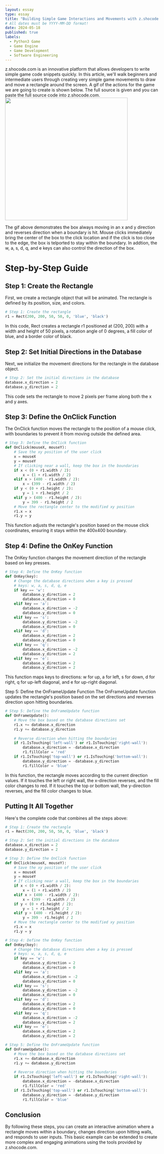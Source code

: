 ```yaml
---
layout: essay
type: essay
title: "Building Simple Game Interactions and Movements with z.shocode.com"
# All dates must be YYYY-MM-DD format!
date: 2024-05-18
published: true
labels:
  - Python3 Game
  - Game Engine
  - Game Development
  - Software Engineering
---
```


z.shocode.com is an innovative platform that allows developers to write simple game code snippets quickly. In this article, we'll walk beginners and intermediate users through creating very simple game movements to draw and move a rectangle around the screen. A gif of the actions for the game we are going to create is shown below. The full source is given and you can paste the full source code into z.shocode.com. <br/>
<img width="400px" class="rounded float-start pe-4" src="../img/MiniGameEngine/simplegamemove.gif" style="z-index: 999">

The gif above demonstrates the box always moving in an x and y direction and reverses direction when a boundary is hit. Mouse clicks immediately bring the center of the box to the click location and if the click is too close to the edge, the box is telported to stay within the boundary. In addtion, the w, a, s, d, q, and e keys can also control the direction of the box.

# Step-by-Step Guide
## Step 1: Create the Rectangle
First, we create a rectangle object that will be animated. The rectangle is defined by its position, size, and colors.

```python
# Step 1: Create the rectangle
r1 = Rect(200, 200, 50, 50, 0, 'blue', 'black')
```
In this code, Rect creates a rectangle r1 positioned at (200, 200) with a width and height of 50 pixels, a rotation angle of 0 degrees, a fill color of blue, and a border color of black.

## Step 2: Set Initial Directions in the Database
Next, we initialize the movement directions for the rectangle in the database object.

```python
# Step 2: Set the initial directions in the database
database.x_direction = 2
database.y_direction = 2
```
This code sets the rectangle to move 2 pixels per frame along both the x and y axes.

## Step 3: Define the OnClick Function
The OnClick function moves the rectangle to the position of a mouse click, with boundaries to prevent it from moving outside the defined area.

```python
# Step 3: Define the OnClick function
def OnClick(mouseX, mouseY):
    # Save the xy position of the user click
    x = mouseX
    y = mouseY
    # If clicking near a wall, keep the box in the boundaries
    if x < (0 + r1.width / 2):
        x = (1 + r1.width / 2)
    elif x > (400 - r1.width / 2):
        x = (399 - r1.width / 2)
    if y < (0 + r1.height / 2):
        y = 1 + r1.height / 2
    elif y > (400 - r1.height / 2):
        y = 399 - r1.height / 2
    # Move the rectangle center to the modified xy position
    r1.x = x
    r1.y = y
```
This function adjusts the rectangle's position based on the mouse click coordinates, ensuring it stays within the 400x400 boundary.

## Step 4: Define the OnKey Function
The OnKey function changes the movement direction of the rectangle based on key presses.

```python
# Step 4: Define the OnKey function
def OnKey(key):
    # Change the database directions when a key is pressed
    # keys: w, a, s, d, q, e
    if key == 'w':
        database.y_direction = 2
        database.x_direction = 0
    elif key == 'a':
        database.x_direction = -2
        database.y_direction = 0
    elif key == 's':
        database.y_direction = -2
        database.x_direction = 0
    elif key == 'd':
        database.x_direction = 2
        database.y_direction = 0
    elif key == 'q':
        database.x_direction = -2
        database.y_direction = 2
    elif key == 'e':
        database.x_direction = 2
        database.y_direction = 2
```
This function maps keys to directions: w for up, a for left, s for down, d for right, q for up-left diagonal, and e for up-right diagonal.

Step 5: Define the OnFrameUpdate Function
The OnFrameUpdate function updates the rectangle's position based on the set directions and reverses direction upon hitting boundaries.

```python
# Step 5: Define the OnFrameUpdate function
def OnFrameUpdate():
    # Move the box based on the database directions set
    r1.x += database.x_direction
    r1.y += database.y_direction
    
    # Reverse direction when hitting the boundaries
    if r1.IsTouching('left-wall') or r1.IsTouching('right-wall'):
        database.x_direction = -database.x_direction
        r1.fillColor = 'red'
    if r1.IsTouching('top-wall') or r1.IsTouching('bottom-wall'):
        database.y_direction = -database.y_direction
        r1.fillColor = 'blue'
```
In this function, the rectangle moves according to the current direction values. If it touches the left or right wall, the x-direction reverses, and the fill color changes to red. If it touches the top or bottom wall, the y-direction reverses, and the fill color changes to blue.

## Putting It All Together
Here's the complete code that combines all the steps above:

```python
# Step 1: Create the rectangle
r1 = Rect(200, 200, 50, 50, 0, 'blue', 'black')

# Step 2: Set the initial directions in the database
database.x_direction = 2
database.y_direction = 2

# Step 3: Define the OnClick function
def OnClick(mouseX, mouseY):
    # Save the xy position of the user click
    x = mouseX
    y = mouseY
    # If clicking near a wall, keep the box in the boundaries
    if x < (0 + r1.width / 2):
        x = (1 + r1.width / 2)
    elif x > (400 - r1.width / 2):
        x = (399 - r1.width / 2)
    if y < (0 + r1.height / 2):
        y = 1 + r1.height / 2
    elif y > (400 - r1.height / 2):
        y = 399 - r1.height / 2
    # Move the rectangle center to the modified xy position
    r1.x = x
    r1.y = y

# Step 4: Define the OnKey function
def OnKey(key):
    # Change the database directions when a key is pressed
    # keys: w, a, s, d, q, e
    if key == 'w':
        database.y_direction = 2
        database.x_direction = 0
    elif key == 'a':
        database.x_direction = -2
        database.y_direction = 0
    elif key == 's':
        database.y_direction = -2
        database.x_direction = 0
    elif key == 'd':
        database.x_direction = 2
        database.y_direction = 0
    elif key == 'q':
        database.x_direction = -2
        database.y_direction = 2
    elif key == 'e':
        database.x_direction = 2
        database.y_direction = 2

# Step 5: Define the OnFrameUpdate function
def OnFrameUpdate():
    # Move the box based on the database directions set
    r1.x += database.x_direction
    r1.y += database.y_direction
    
    # Reverse direction when hitting the boundaries
    if r1.IsTouching('left-wall') or r1.IsTouching('right-wall'):
        database.x_direction = -database.x_direction
        r1.fillColor = 'red'
    if r1.IsTouching('top-wall') or r1.IsTouching('bottom-wall'):
        database.y_direction = -database.y_direction
        r1.fillColor = 'blue'
```
## Conclusion
By following these steps, you can create an interactive animation where a rectangle moves within a boundary, changes direction upon hitting walls, and responds to user inputs. This basic example can be extended to create more complex and engaging animations using the tools provided by z.shocode.com.
